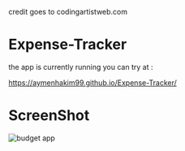 credit goes to codingartistweb.com

# Expense-Tracker

the app is currently running you can try at :

https://aymenhakim99.github.io/Expense-Tracker/

# ScreenShot

![budget app](https://user-images.githubusercontent.com/67188835/216522339-c0bb648d-219f-484e-9245-4f8de14e76f5.PNG)
